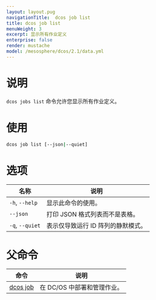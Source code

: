 ```yaml
---
layout: layout.pug
navigationTitle:  dcos job list
title: dcos job list
menuWeight: 3
excerpt: 显示所有作业定义
enterprise: false
render: mustache
model: /mesosphere/dcos/2.1/data.yml
---
```



# 说明
`dcos jobs list` 命令允许您显示所有作业定义。

# 使用

```bash
dcos job list [--json|--quiet]
```

# 选项

| 名称 | 说明 |
|---------|-------------|
| `-h`, `--help` | 显示此命令的使用。 |
| `--json`   | 打印 JSON 格式列表而不是表格。|
| `-q`, `--quiet` | 表示仅导致运行 ID 阵列的静默模式。 |

# 父命令

| 命令 | 说明 |
|---------|-------------|
| [dcos job](/mesosphere/dcos/cn/2.1/cli/command-reference/dcos-job/) |  在 DC/OS 中部署和管理作业。 |
